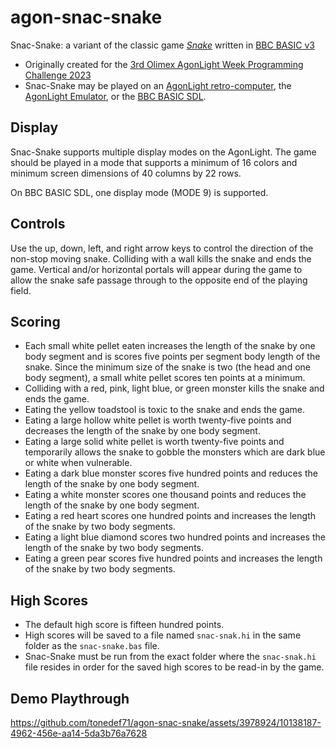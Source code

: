 # agon-snac-snake
Snac-Snake: a variant of the classic game [*Snake*](https://en.wikipedia.org/wiki/Snake_(video_game_genre)) written in [BBC BASIC v3](https://en.wikipedia.org/wiki/BBC_BASIC)

* Originally created for the [3rd Olimex AgonLight Week Programming Challenge 2023](https://olimex.wordpress.com/2023/06/02/agonlight-week-programming-challenge-issue-3/)
* Snac-Snake may be played on an [AgonLight retro-computer](https://www.olimex.com/Products/Retro-Computers/AgonLight2/open-source-hardware), the [AgonLight Emulator](https://github.com/astralaster/agon-light-emulator/releases), or the [BBC BASIC SDL](http://www.bbcbasic.co.uk/bbcsdl/).

## Display
Snac-Snake supports multiple display modes on the AgonLight.  The game should be played in a mode that supports a minimum of 16 colors and minimum screen dimensions of 40 columns by 22 rows.

On BBC BASIC SDL, one display mode (MODE 9) is supported.

## Controls
Use the up, down, left, and right arrow keys to control the direction of the non-stop moving snake.  Colliding with a wall kills the snake and ends the game.  Vertical and/or horizontal portals will appear during the game to allow the snake safe passage through to the opposite end of the playing field.

## Scoring
* Each small white pellet eaten increases the length of the snake by one body segment and is scores five points per segment body length of the snake.  Since the minimum size of the snake is two (the head and one body segment), a small white pellet scores ten points at a minimum.
* Colliding with a red, pink, light blue, or green monster kills the snake and ends the game.
* Eating the yellow toadstool is toxic to the snake and ends the game.
* Eating a large hollow white pellet is worth twenty-five points and decreases the length of the snake by one body segment.
* Eating a large solid white pellet is worth twenty-five points and temporarily allows the snake to gobble the monsters which are dark blue or white when vulnerable.
* Eating a dark blue monster scores five hundred points and reduces the length of the snake by one body segment.
* Eating a white monster scores one thousand points and reduces the length of the snake by one body segment.
* Eating a red heart scores one hundred points and increases the length of the snake by two body segments.
* Eating a light blue diamond scores two hundred points and increases the length of the snake by two body segments.
* Eating a green pear scores five hundred points and increases the length of the snake by two body segments.

## High Scores
* The default high score is fifteen hundred points.
* High scores will be saved to a file named `snac-snak.hi` in the same folder as the `snac-snake.bas` file.
* Snac-Snake must be run from the exact folder where the `snac-snak.hi` file resides in order for the saved high scores to be read-in by the game.

## Demo Playthrough
https://github.com/tonedef71/agon-snac-snake/assets/3978924/10138187-4962-456e-aa14-5da3b76a7628

